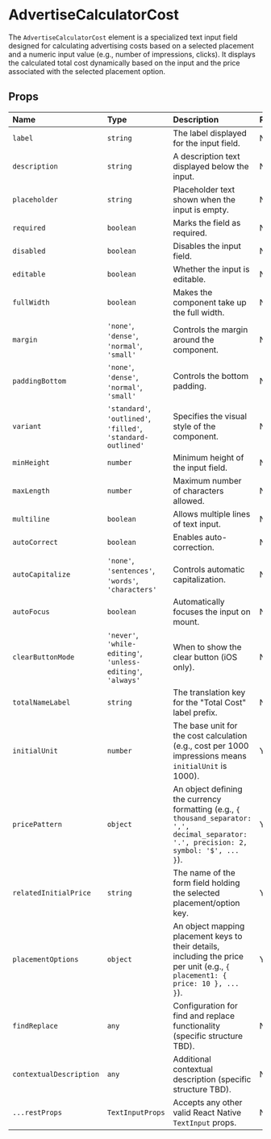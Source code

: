 # AdvertiseCalculatorCost

The `AdvertiseCalculatorCost` element is a specialized text input field designed for calculating advertising costs based on a selected placement and a numeric input value (e.g., number of impressions, clicks). It displays the calculated total cost dynamically based on the input and the price associated with the selected placement option.

## Props

| Name                  | Type                                                     | Description                                                                                                                               | Required | Default      |
| :-------------------- | :------------------------------------------------------- | :---------------------------------------------------------------------------------------------------------------------------------------- | :------- | :----------- |
| `label`               | `string`                                                 | The label displayed for the input field.                                                                                                  | No       |              |
| `description`         | `string`                                                 | A description text displayed below the input.                                                                                             | No       |              |
| `placeholder`         | `string`                                                 | Placeholder text shown when the input is empty.                                                                                           | No       |              |
| `required`            | `boolean`                                                | Marks the field as required.                                                                                                              | No       | `false`      |
| `disabled`            | `boolean`                                                | Disables the input field.                                                                                                                 | No       | `false`      |
| `editable`            | `boolean`                                                | Whether the input is editable.                                                                                                            | No       | `true`       |
| `fullWidth`           | `boolean`                                                | Makes the component take up the full width.                                                                                               | No       | `false`      |
| `margin`              | `'none'`, `'dense'`, `'normal'`, `'small'`               | Controls the margin around the component.                                                                                                 | No       | `'normal'`   |
| `paddingBottom`       | `'none'`, `'dense'`, `'normal'`, `'small'`               | Controls the bottom padding.                                                                                                              | No       | `'normal'`   |
| `variant`             | `'standard'`, `'outlined'`, `'filled'`, `'standard-outlined'` | Specifies the visual style of the component.                                                                                              | No       | `'standard'` |
| `minHeight`           | `number`                                                 | Minimum height of the input field.                                                                                                        | No       |              |
| `maxLength`           | `number`                                                 | Maximum number of characters allowed.                                                                                                     | No       |              |
| `multiline`           | `boolean`                                                | Allows multiple lines of text input.                                                                                                      | No       | `false`      |
| `autoCorrect`         | `boolean`                                                | Enables auto-correction.                                                                                                                  | No       | `true`       |
| `autoCapitalize`      | `'none'`, `'sentences'`, `'words'`, `'characters'`       | Controls automatic capitalization.                                                                                                        | No       | `'sentences'`|
| `autoFocus`           | `boolean`                                                | Automatically focuses the input on mount.                                                                                                 | No       | `false`      |
| `clearButtonMode`     | `'never'`, `'while-editing'`, `'unless-editing'`, `'always'` | When to show the clear button (iOS only).                                                                                                 | No       | `'never'`    |
| `totalNameLabel`      | `string`                                                 | The translation key for the "Total Cost" label prefix.                                                                                    | No       | `total_cost` |
| `initialUnit`         | `number`                                                 | The base unit for the cost calculation (e.g., cost per 1000 impressions means `initialUnit` is 1000).                                      | Yes      |              |
| `pricePattern`        | `object`                                                 | An object defining the currency formatting (e.g., `{ thousand_separator: ',', decimal_separator: '.', precision: 2, symbol: '$', ... }`). | Yes      |              |
| `relatedInitialPrice` | `string`                                                 | The name of the form field holding the selected placement/option key.                                                                     | Yes      |              |
| `placementOptions`    | `object`                                                 | An object mapping placement keys to their details, including the price per unit (e.g., `{ placement1: { price: 10 }, ... }`).             | Yes      |              |
| `findReplace`         | `any`                                                    | Configuration for find and replace functionality (specific structure TBD).                                                                | No       |              |
| `contextualDescription`| `any`                                                    | Additional contextual description (specific structure TBD).                                                                               | No       |              |
| `...restProps`        | `TextInputProps`                                         | Accepts any other valid React Native `TextInput` props.                                                                                   | No       |              |